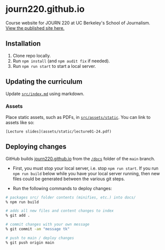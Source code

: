 # journ220.github.io

Course website for JOURN 220 at UC Berkeley's School of Journalism. [View the published site here.](https://journ220.github.io)

## Installation

1. Clone repo locally.
2. Run `npm install` (and `npm audit fix` if needed).
3. Run `npm run start` to start a local server.


## Updating the curriculum

Update [`src/index.md`](src/index.md) using markdown.

### Assets

Place static assets, such as PDFs, in [`src/assets/static`](src/assets/static). You can link to assets like so:

```
[Lecture slides](assets/static/lecture01-24.pdf)
```


## Deploying changes

GitHub builds [journ220.github.io](https://journ220.github.io) from the [`/docs`](https://github.com/journ220/journ220.github.io/tree/main/docs) folder of the `main` branch.

- First, you must stop your local server, i.e. stop `npm run start`. If you run `npm run build` below while you have your local server running, then new files could be generated between the various git steps.

- Run the following commands to deploy changes:

```sh
# packages src/ folder contents (minifies, etc.) into docs/
% npm run build

# adds all new files and content changes to index
% git add .

# commit changes with your own message
% git commit -am "message tk"

# push to main / deploy changes
% git push origin main
```
